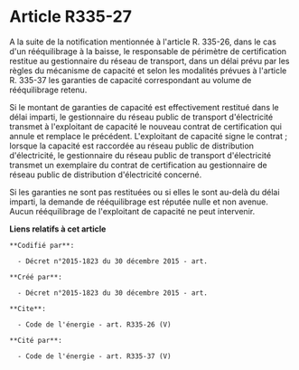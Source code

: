 # Article R335-27

A la suite de la notification mentionnée à l'article R. 335-26, dans le cas d'un rééquilibrage à la baisse, le responsable de
périmètre de certification restitue au gestionnaire du réseau de transport, dans un délai prévu par les règles du mécanisme
de capacité et selon les modalités prévues à l'article R. 335-37 les garanties de capacité correspondant au volume de
rééquilibrage retenu.

Si le montant de garanties de capacité est effectivement restitué dans le délai imparti, le gestionnaire du réseau public de
transport d'électricité transmet à l'exploitant de capacité le nouveau contrat de certification qui annule et remplace le
précédent. L'exploitant de capacité signe le contrat ; lorsque la capacité est raccordée au réseau public de distribution
d'électricité, le gestionnaire du réseau public de transport d'électricité transmet un exemplaire du contrat de certification
au gestionnaire de réseau public de distribution d'électricité concerné. 

Si les garanties ne sont pas restituées ou si elles le sont au-delà du délai imparti, la demande de rééquilibrage est réputée
nulle et non avenue. Aucun rééquilibrage de l'exploitant de capacité ne peut intervenir.

**Liens relatifs à cet article**

	**Codifié par**:

	  - Décret n°2015-1823 du 30 décembre 2015 - art.

	**Créé par**:

	  - Décret n°2015-1823 du 30 décembre 2015 - art.

	**Cite**:

	  - Code de l'énergie - art. R335-26 (V)

	**Cité par**:

	  - Code de l'énergie - art. R335-37 (V)
